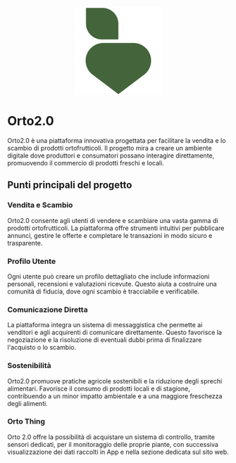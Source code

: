 <p align="center"><img src="https://github.com/FedericoZorgnotto/orto2.0php/blob/main/public/images/logo.png" width="200" alt="Orto Logo"></p>

# Orto2.0

Orto2.0 è una piattaforma innovativa progettata per facilitare la vendita e lo scambio di prodotti ortofrutticoli. Il progetto mira a creare un ambiente digitale dove produttori e consumatori possano interagire direttamente, promuovendo il commercio di prodotti freschi e locali.

## Punti principali del progetto

### Vendita e Scambio

Orto2.0 consente agli utenti di vendere e scambiare una vasta gamma di prodotti ortofrutticoli. La piattaforma offre strumenti intuitivi per pubblicare annunci, gestire le offerte e completare le transazioni in modo sicuro e trasparente.

### Profilo Utente

Ogni utente può creare un profilo dettagliato che include informazioni personali, recensioni e valutazioni ricevute. Questo aiuta a costruire una comunità di fiducia, dove ogni scambio è tracciabile e verificabile.

### Comunicazione Diretta

La piattaforma integra un sistema di messaggistica che permette ai venditori e agli acquirenti di comunicare direttamente. Questo favorisce la negoziazione e la risoluzione di eventuali dubbi prima di finalizzare l'acquisto o lo scambio.

### Sostenibilità

Orto2.0 promuove pratiche agricole sostenibili e la riduzione degli sprechi alimentari. Favorisce il consumo di prodotti locali e di stagione, contribuendo a un minor impatto ambientale e a una maggiore freschezza degli alimenti.

### Orto Thing

Orto 2.0 offre la possibilità di acquistare un sistema di controllo, tramite sensori dedicati, per il monitoraggio delle proprie piante, con successiva visualizzazione dei dati raccolti in App e nella sezione dedicata sul sito web.
